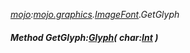 _[mojo](../../modules/mojo/mojo-module.md):[mojo.graphics](../../modules/mojo/mojo-graphics.md).[ImageFont](../../modules/mojo/mojo-graphics-imagefont.md).GetGlyph_
##### Method GetGlyph:[Glyph](../../modules/mojo/mojo-graphics-glyph.md)( char:[Int](../../modules/wonkey/wonkey-types-int.md) )
